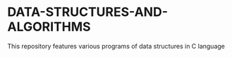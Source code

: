 # DATA-STRUCTURES-AND-ALGORITHMS
This repository features various programs of data structures in C language
